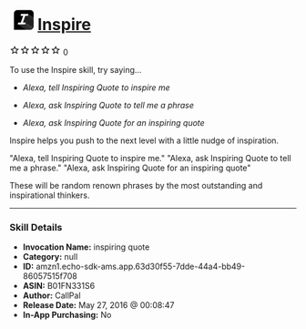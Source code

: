 # &nbsp;<img src="skill_icon" alt="Inspire icon" width="36"> [Inspire](http://alexa.amazon.com/#skills/amzn1.echo-sdk-ams.app.63d30f55-7dde-44a4-bb49-86057515f708)
![0 stars](../../images/ic_star_border_black_18dp_1x.png)![0 stars](../../images/ic_star_border_black_18dp_1x.png)![0 stars](../../images/ic_star_border_black_18dp_1x.png)![0 stars](../../images/ic_star_border_black_18dp_1x.png)![0 stars](../../images/ic_star_border_black_18dp_1x.png) 0

To use the Inspire skill, try saying...

* *Alexa, tell Inspiring Quote  to inspire me*

* *Alexa, ask Inspiring Quote to tell me a phrase*

* *Alexa, ask Inspiring Quote for an inspiring quote*

Inspire helps you push to the next level with a little nudge of inspiration.   

"Alexa, tell Inspiring Quote  to inspire me."
"Alexa, ask Inspiring Quote to tell me a phrase."
"Alexa, ask Inspiring Quote for an inspiring quote"

These will be random renown phrases by the most outstanding and inspirational thinkers.

***

### Skill Details

* **Invocation Name:** inspiring quote
* **Category:** null
* **ID:** amzn1.echo-sdk-ams.app.63d30f55-7dde-44a4-bb49-86057515f708
* **ASIN:** B01FN331S6
* **Author:** CallPal
* **Release Date:** May 27, 2016 @ 00:08:47
* **In-App Purchasing:** No
